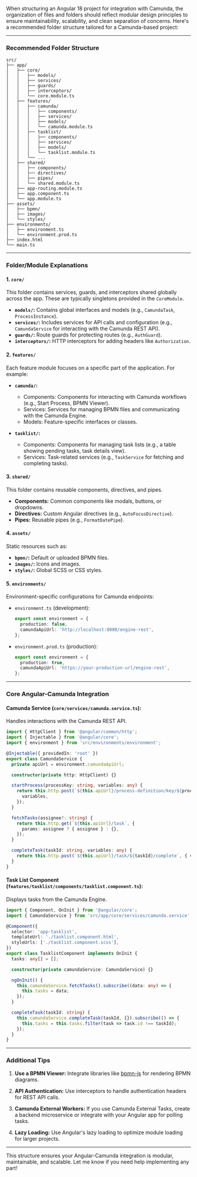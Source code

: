 When structuring an Angular 18 project for integration with Camunda, the organization of files and folders should reflect modular design principles to ensure maintainability, scalability, and clean separation of concerns. Here's a recommended folder structure tailored for a Camunda-based project:

---

### **Recommended Folder Structure**

```
src/
├── app/
│   ├── core/
│   │   ├── models/
│   │   ├── services/
│   │   ├── guards/
│   │   ├── interceptors/
│   │   └── core.module.ts
│   ├── features/
│   │   ├── camunda/
│   │   │   ├── components/
│   │   │   ├── services/
│   │   │   ├── models/
│   │   │   └── camunda.module.ts
│   │   ├── tasklist/
│   │   │   ├── components/
│   │   │   ├── services/
│   │   │   ├── models/
│   │   │   └── tasklist.module.ts
│   │   └── ...
│   ├── shared/
│   │   ├── components/
│   │   ├── directives/
│   │   ├── pipes/
│   │   └── shared.module.ts
│   ├── app-routing.module.ts
│   ├── app.component.ts
│   └── app.module.ts
├── assets/
│   ├── bpmn/
│   ├── images/
│   └── styles/
├── environments/
│   ├── environment.ts
│   └── environment.prod.ts
├── index.html
└── main.ts
```

---

### **Folder/Module Explanations**

#### **1. `core/`**
This folder contains services, guards, and interceptors shared globally across the app. These are typically singletons provided in the `CoreModule`.

- **`models/`:** Contains global interfaces and models (e.g., `CamundaTask`, `ProcessInstance`).
- **`services/`:** Includes services for API calls and configuration (e.g., `CamundaService` for interacting with the Camunda REST API).
- **`guards/`:** Route guards for protecting routes (e.g., `AuthGuard`).
- **`interceptors/`:** HTTP interceptors for adding headers like `Authorization`.

#### **2. `features/`**
Each feature module focuses on a specific part of the application. For example:

- **`camunda/`:**
  - Components: Components for interacting with Camunda workflows (e.g., Start Process, BPMN Viewer).
  - Services: Services for managing BPMN files and communicating with the Camunda Engine.
  - Models: Feature-specific interfaces or classes.

- **`tasklist/`:**
  - Components: Components for managing task lists (e.g., a table showing pending tasks, task details view).
  - Services: Task-related services (e.g., `TaskService` for fetching and completing tasks).

#### **3. `shared/`**
This folder contains reusable components, directives, and pipes.

- **Components:** Common components like modals, buttons, or dropdowns.
- **Directives:** Custom Angular directives (e.g., `AutoFocusDirective`).
- **Pipes:** Reusable pipes (e.g., `FormatDatePipe`).

#### **4. `assets/`**
Static resources such as:
- **`bpmn/`:** Default or uploaded BPMN files.
- **`images/`:** Icons and images.
- **`styles/`:** Global SCSS or CSS styles.

#### **5. `environments/`**
Environment-specific configurations for Camunda endpoints:
- `environment.ts` (development):
  ```typescript
  export const environment = {
    production: false,
    camundaApiUrl: 'http://localhost:8080/engine-rest',
  };
  ```
- `environment.prod.ts` (production):
  ```typescript
  export const environment = {
    production: true,
    camundaApiUrl: 'https://your-production-url/engine-rest',
  };
  ```

---

### **Core Angular-Camunda Integration**

#### **Camunda Service (`core/services/camunda.service.ts`):**
Handles interactions with the Camunda REST API.

```typescript
import { HttpClient } from '@angular/common/http';
import { Injectable } from '@angular/core';
import { environment } from 'src/environments/environment';

@Injectable({ providedIn: 'root' })
export class CamundaService {
  private apiUrl = environment.camundaApiUrl;

  constructor(private http: HttpClient) {}

  startProcess(processKey: string, variables: any) {
    return this.http.post(`${this.apiUrl}/process-definition/key/${processKey}/start`, {
      variables,
    });
  }

  fetchTasks(assignee?: string) {
    return this.http.get(`${this.apiUrl}/task`, {
      params: assignee ? { assignee } : {},
    });
  }

  completeTask(taskId: string, variables: any) {
    return this.http.post(`${this.apiUrl}/task/${taskId}/complete`, { variables });
  }
}
```

#### **Task List Component (`features/tasklist/components/tasklist.component.ts`):**
Displays tasks from the Camunda Engine.

```typescript
import { Component, OnInit } from '@angular/core';
import { CamundaService } from 'src/app/core/services/camunda.service';

@Component({
  selector: 'app-tasklist',
  templateUrl: './tasklist.component.html',
  styleUrls: ['./tasklist.component.scss'],
})
export class TasklistComponent implements OnInit {
  tasks: any[] = [];

  constructor(private camundaService: CamundaService) {}

  ngOnInit() {
    this.camundaService.fetchTasks().subscribe((data: any) => {
      this.tasks = data;
    });
  }

  completeTask(taskId: string) {
    this.camundaService.completeTask(taskId, {}).subscribe(() => {
      this.tasks = this.tasks.filter(task => task.id !== taskId);
    });
  }
}
```

---

### **Additional Tips**
1. **Use a BPMN Viewer:**
   Integrate libraries like [bpmn-js](https://bpmn.io/toolkit/bpmn-js/) for rendering BPMN diagrams.

2. **API Authentication:**
   Use interceptors to handle authentication headers for REST API calls.

3. **Camunda External Workers:**
   If you use Camunda External Tasks, create a backend microservice or integrate with your Angular app for polling tasks.

4. **Lazy Loading:**
   Use Angular's lazy loading to optimize module loading for larger projects.

---

This structure ensures your Angular-Camunda integration is modular, maintainable, and scalable. Let me know if you need help implementing any part!